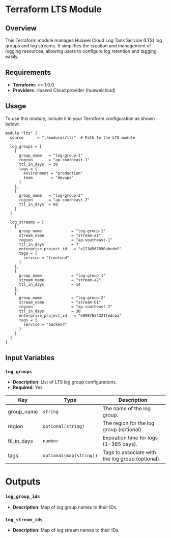 # Terraform LTS Module

## Overview

This Terraform module manages Huawei Cloud Log Tank Service (LTS) log groups and log streams. It simplifies the creation and management of logging resources, allowing users to configure log retention and tagging easily.

## Requirements

- **Terraform**: >= 1.0.0
- **Providers**: Huawei Cloud provider (huaweicloud)

## Usage

To use this module, include it in your Terraform configuration as shown below:

```hcl
module "lts" {
  source      = "./modules/lts"  # Path to the LTS module

  log_groups = [
    {
      group_name   = "log-group-1"
      region       = "ap-southeast-1"
      ttl_in_days  = 30
      tags = {
        environment = "production"
        team        = "devops"
      }
    },
    {
      group_name   = "log-group-2"
      region       = "ap-southeast-2"
      ttl_in_days  = 60
    }
  ]

  log_streams = [
    {
      group_name             = "log-group-1"
      stream_name            = "stream-a1"
      region                 = "ap-southeast-1"
      ttl_in_days            = 7
      enterprise_project_id   = "e1234567890abcdef"
      tags = {
        service = "frontend"
      }
    },
    {
      group_name             = "log-group-1"
      stream_name            = "stream-a2"
      ttl_in_days            = 14
    },
    {
      group_name             = "log-group-2"
      stream_name            = "stream-b1"
      region                 = "ap-southeast-2"
      ttl_in_days            = 30
      enterprise_project_id   = "e0987654321fedcba"
      tags = {
        service = "backend"
      }
    }
  ]
}
```

## Input Variables

### `log_groups`
- **Description**: List of LTS log group configurations.
- **Required**: Yes

| Key          | Type                      | Description                              |
|--------------|---------------------------|------------------------------------------|
| group_name   | `string`                  | The name of the log group.               |
| region       | `optional(string)`        | The region for the log group (optional). |
| ttl_in_days  | `number`                  | Expiration time for logs (1-365 days).  |
| tags         | `optional(map(string))`   | Tags to associate with the log group (optional). |


# Outputs

### `log_group_ids`
- **Description**: Map of log group names to their IDs.

### `log_stream_ids`
- **Description**: Map of log stream names to their IDs.

